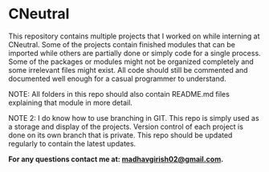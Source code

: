 # CNeutral
 
This repository contains multiple projects that I worked on while interning at CNeutral. Some of the projects contain
finished modules that can be imported while others are partially done or simply code for a single process. Some of the 
packages or modules might not be organized completely and some irrelevant files might exist. All code should still be
commented and documented well enough for a casual programmer to understand.

NOTE: All folders in this repo should also contain README.md files explaining that module in more detail.

NOTE 2: I do know how to use branching in GIT. This repo is simply used as a storage and display of the projects. Version
control of each project is done on its own branch that is private. This repo should be updated regularly to contain the
latest updates.

**For any questions contact me at: madhavgirish02@gmail.com.**
